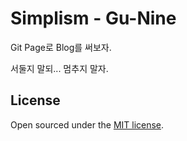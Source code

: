 # Simplism - Gu-Nine

Git Page로 Blog를 써보자.

서둘지 말되... 멈추지 말자.


## License

Open sourced under the [MIT license](LICENSE.md).

